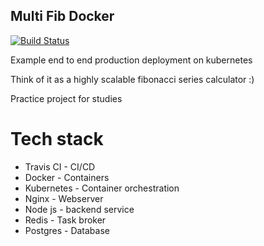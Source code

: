 ## Multi Fib Docker

[![Build Status](https://travis-ci.org/nodamu/multi-k8s.svg?branch=master)](https://travis-ci.org/nodamu/multi-k8s)

<p> Example end to end production deployment on kubernetes</p>
<p> Think of it as a highly scalable fibonacci series calculator :)</p>
<p> Practice project for studies</p>

# Tech stack

- Travis CI - CI/CD
- Docker - Containers
- Kubernetes - Container orchestration
- Nginx - Webserver
- Node js - backend service
- Redis - Task broker
- Postgres - Database
